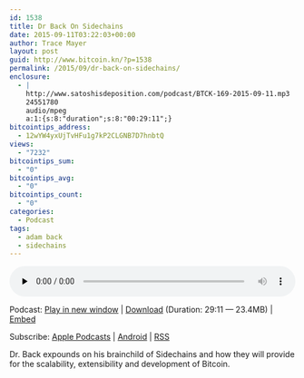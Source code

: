 ```yaml
---
id: 1538
title: Dr Back On Sidechains
date: 2015-09-11T03:22:03+00:00
author: Trace Mayer
layout: post
guid: http://www.bitcoin.kn/?p=1538
permalink: /2015/09/dr-back-on-sidechains/
enclosure:
  - |
    http://www.satoshisdeposition.com/podcast/BTCK-169-2015-09-11.mp3
    24551780
    audio/mpeg
    a:1:{s:8:"duration";s:8:"00:29:11";}
bitcointips_address:
  - 12wYW4yxUjTvHFu1g7kP2CLGNB7D7hnbtQ
views:
  - "7232"
bitcointips_sum:
  - "0"
bitcointips_avg:
  - "0"
bitcointips_count:
  - "0"
categories:
  - Podcast
tags:
  - adam back
  - sidechains
---
```

<!--powerpress_player-->

<div class="powerpress_player" id="powerpress_player_5761">
  <audio class="wp-audio-shortcode" id="audio-1538-172" preload="none" style="width: 100%;" controls="controls"><source type="audio/mpeg" src="http://media.blubrry.com/bitcoinruntogold/p/www.satoshisdeposition.com/podcast/BTCK-169-2015-09-11.mp3?_=172" /><a href="http://media.blubrry.com/bitcoinruntogold/p/www.satoshisdeposition.com/podcast/BTCK-169-2015-09-11.mp3">http://media.blubrry.com/bitcoinruntogold/p/www.satoshisdeposition.com/podcast/BTCK-169-2015-09-11.mp3</a></audio>
</div>

<p class="powerpress_links powerpress_links_mp3">
  Podcast: <a href="http://media.blubrry.com/bitcoinruntogold/p/www.satoshisdeposition.com/podcast/BTCK-169-2015-09-11.mp3" class="powerpress_link_pinw" target="_blank" title="Play in new window" onclick="return powerpress_pinw('https://www.bitcoin.kn/?powerpress_pinw=1538-podcast');" rel="nofollow">Play in new window</a> | <a href="http://media.blubrry.com/bitcoinruntogold/s/www.satoshisdeposition.com/podcast/BTCK-169-2015-09-11.mp3" class="powerpress_link_d" title="Download" rel="nofollow" download="BTCK-169-2015-09-11.mp3">Download</a> (Duration: 29:11 &#8212; 23.4MB) | <a href="#" class="powerpress_link_e" title="Embed" onclick="return powerpress_show_embed('1538-podcast');" rel="nofollow">Embed</a>
</p>

<p class="powerpress_embed_box" id="powerpress_embed_1538-podcast" style="display: none;">
  <input id="powerpress_embed_1538-podcast_t" type="text" value="<iframe width=&quot;320&quot; height=&quot;30&quot; src=&quot;https://www.bitcoin.kn/?powerpress_embed=1538-podcast&amp;powerpress_player=mediaelement-audio&quot; frameborder=&quot;0&quot; scrolling=&quot;no&quot;></iframe>" onclick="javascript: this.select();" onfocus="javascript: this.select();" style="width: 70%;" readOnly />
</p>

<p class="powerpress_links powerpress_subscribe_links">
  Subscribe: <a href="https://itunes.apple.com/WebObjects/MZStore.woa/wa/viewPodcast?id=301670981&mt=2&ls=1#episodeGuid=http%3A%2F%2Fwww.bitcoin.kn%2F%3Fp%3D1538" class="powerpress_link_subscribe powerpress_link_subscribe_itunes" title="Subscribe on Apple Podcasts" rel="nofollow">Apple Podcasts</a> | <a href="https://subscribeonandroid.com/www.bitcoin.kn/feed/podcast/" class="powerpress_link_subscribe powerpress_link_subscribe_android" title="Subscribe on Android" rel="nofollow">Android</a> | <a href="https://www.bitcoin.kn/feed/podcast/" class="powerpress_link_subscribe powerpress_link_subscribe_rss" title="Subscribe via RSS" rel="nofollow">RSS</a>
</p>

Dr. Back expounds on his brainchild of Sidechains and how they will provide for the scalability, extensibility and development of Bitcoin.